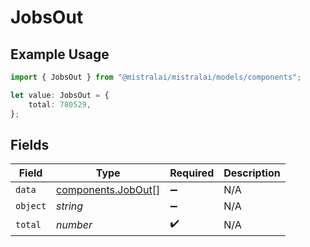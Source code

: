 # JobsOut

## Example Usage

```typescript
import { JobsOut } from "@mistralai/mistralai/models/components";

let value: JobsOut = {
    total: 780529,
};
```

## Fields

| Field                                                    | Type                                                     | Required                                                 | Description                                              |
| -------------------------------------------------------- | -------------------------------------------------------- | -------------------------------------------------------- | -------------------------------------------------------- |
| `data`                                                   | [components.JobOut](../../models/components/jobout.md)[] | :heavy_minus_sign:                                       | N/A                                                      |
| `object`                                                 | *string*                                                 | :heavy_minus_sign:                                       | N/A                                                      |
| `total`                                                  | *number*                                                 | :heavy_check_mark:                                       | N/A                                                      |
